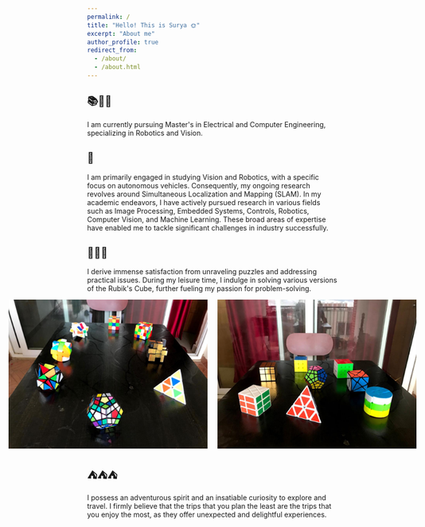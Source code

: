 ```yaml
---
permalink: /
title: "Hello! This is Surya 🌞"
excerpt: "About me"
author_profile: true
redirect_from: 
  - /about/
  - /about.html
---
```




## 📚📖📝
I am currently pursuing Master's in Electrical and Computer Engineering, specializing in Robotics and Vision.

## 🔬
I am primarily engaged in studying Vision and Robotics, with a specific focus on autonomous vehicles. Consequently, my ongoing research revolves around Simultaneous Localization and Mapping (SLAM). In my academic endeavors, I have actively pursued research in various fields such as Image Processing, Embedded Systems, Controls, Robotics, Computer Vision, and Machine Learning. These broad areas of expertise have enabled me to tackle significant challenges in industry successfully.

## 🧩🧩🧩
I derive immense satisfaction from unraveling puzzles and addressing practical issues. During my leisure time, I indulge in solving various versions of the Rubik's Cube, further fueling my passion for problem-solving.

<!-- <p align="center">
  <img src="images/cube1.jpeg" width="400" alt="Rubik's Cube 1">
  <img src="images/cube2.jpeg" width="400" alt="Rubik's Cube 2">
</p> -->
<div style="display: flex; justify-content: center;">
  <img src="images/cube1.jpeg" width="400" alt="Rubik's Cube 1" style="margin-right: 20px;">
  <img src="images/cube2.jpeg" width="400" alt="Rubik's Cube 2">
</div>

## ⛺⛺⛺
I possess an adventurous spirit and an insatiable curiosity to explore and travel. I firmly believe that the trips that you plan the least are the trips that you enjoy the most, as they offer unexpected and delightful experiences.